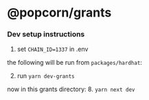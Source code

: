 # @popcorn/grants

### Dev setup instructions

1. set `CHAIN_ID=1337` in .env

the following will be run from `packages/hardhat`:

2. run `yarn dev-grants`

now in this grants directory: 8. `yarn next dev`

